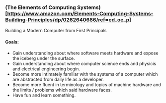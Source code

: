 ### (The Elements of Computing Systems)[https://www.amazon.com/Elements-Computing-Systems-Building-Principles/dp/0262640686/ref=ed_oe_p]

Building a Modern Computer from First Principals

#### Goals:
- Gain understanding about where software meets hardware and expose the iceberg under the surface.
- Gain understanding about where computer science ends and physicis and electrical engineering begin.
- Become more intimately familiar with the systems of a computer which are abstracted from daily life as a developer.
- Become more fluent in terminology and topics of machine hardware and the limits / problems which said hardware faces.
- Have fun and learn something.

